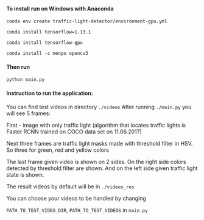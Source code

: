 #### To install run on Windows with Anaconda

```conda env create traffic-light-detector/environment-gpu.yml```
 
```conda install tensorflow=1.13.1```

```conda install tensorflow-gpu```

```conda install -c menpo opencv3```

#### Then run

```python main.py```

#### Instruction to run the application: 

You can find test videos in directory ```./videos```
After running ```./main.py``` you will see 5 frames:

First - image with only traffic light (algorithm that locates traffic lights is Faster RCNN trained on COCO 
data set on 11.06.2017)

Next three frames are traffic light masks made with threshold filter in HSV. 
So three for green, red and yellow colors

The last frame given video is shown on 2 sides. On the right side colors detected by 
threshold filter are shown. And on the left side given traffic light state is shown.

The result videos by default will be in ```./videos_res```

You can choose your videos to be handled by changing 

```PATH_TO_TEST_VIDEO_DIR```, ```PATH_TO_TEST_VIDEOS``` in ```main.py```

